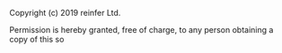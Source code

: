 Copyright (c) 2019 reinfer Ltd.

Permission is hereby granted, free of charge, to any person obtaining a copy
of this so